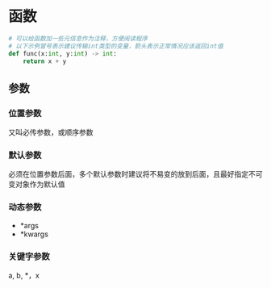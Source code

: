 # 函数

```python
# 可以给函数加一些元信息作为注释，方便阅读程序
# 以下示例冒号表示建议传输int类型的变量，箭头表示正常情况应该返回int值
def func(x:int, y:int) -> int:
    return x + y
```

## 参数

### 位置参数

又叫必传参数，或顺序参数

### 默认参数

必须在位置参数后面，多个默认参数时建议将不易变的放到后面，且最好指定不可变对象作为默认值

### 动态参数

- *args
- *kwargs

### 关键字参数

a, b, *，x


